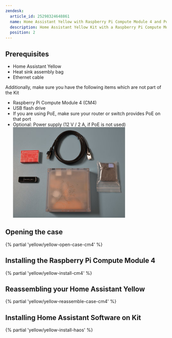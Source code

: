 ```yaml
---
zendesk:
  article_id: 25298324648861
  name: Home Assistant Yellow with Raspberry Pi Compute Module 4 and PoE
  description: Home Assistant Yellow Kit with a Raspberry Pi Compute Module 4 and PoE.
  position: 2
---
```


## Prerequisites

- Home Assistant Yellow
- Heat sink assembly bag
- Ethernet cable

Additionally, make sure you have the following items which are not part of the Kit

- Raspberry Pi Compute Module 4 (CM4)
- USB flash drive
- If you are using PoE, make sure your router or switch provides PoE on that port
- Optional: Power supply (12 V / 2 A, if PoE is not used)
  ![Image showing the Home Assistant Yellow with a Raspberry Pi Compute Module 4, Heat sink assembly bag, Ethernet cable, power supply, and a USB flash drive](/static/img/yellow/kit-poe.jpeg)

## Opening the case

{% partial 'yellow/yellow-open-case-cm4' %}

## Installing the Raspberry Pi Compute Module 4

{% partial 'yellow/yellow-install-cm4' %}

## Reassembling your Home Assistant Yellow

{% partial 'yellow/yellow-reassemble-case-cm4' %}

## Installing Home Assistant Software on Kit

{% partial 'yellow/yellow-install-haos' %}
